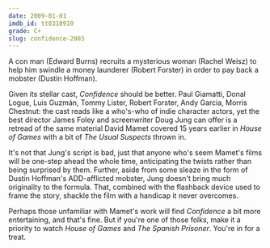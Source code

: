 ```yaml
---
date: 2009-01-01
imdb_id: tt0310910
grade: C+
slug: confidence-2003
---
```


A con man (Edward Burns) recruits a mysterious woman (Rachel Weisz) to help him swindle a money launderer (Robert Forster) in order to pay back a mobster (Dustin Hoffman).

Given its stellar cast, _Confidence_ should be better. Paul Giamatti, Donal Logue, Luis Guzmán, Tommy Lister, Robert Forster, Andy Garcia, Morris Chestnut: the cast reads like a who's-who of indie character actors, yet the best director James Foley and screenwriter Doug Jung can offer is a retread of the same material David Mamet covered 15 years earlier in <span data-imdb-id="tt0093223">_House of Games_</span> with a bit of <span data-imdb-id="tt0114814">_The Usual Suspects_</span> thrown in.

It's not that Jung's script is bad, just that anyone who's seem Mamet's films will be one-step ahead the whole time, anticipating the twists rather than being surprised by them. Further, aside from some sleaze in the form of Dustin Hoffman's ADD-afflicted mobster, Jung doesn't bring much originality to the formula. That, combined with the flashback device used to frame the story, shackle the film with a handicap it never overcomes.

Perhaps those unfamiliar with Mamet's work will find _Confidence_ a bit more entertaining, and that's fine. But if you're one of those folks, make it a priority to watch _House of Games_ and <span data-imdb-id="tt0120176">_The Spanish Prisoner_</span>. You're in for a treat.
